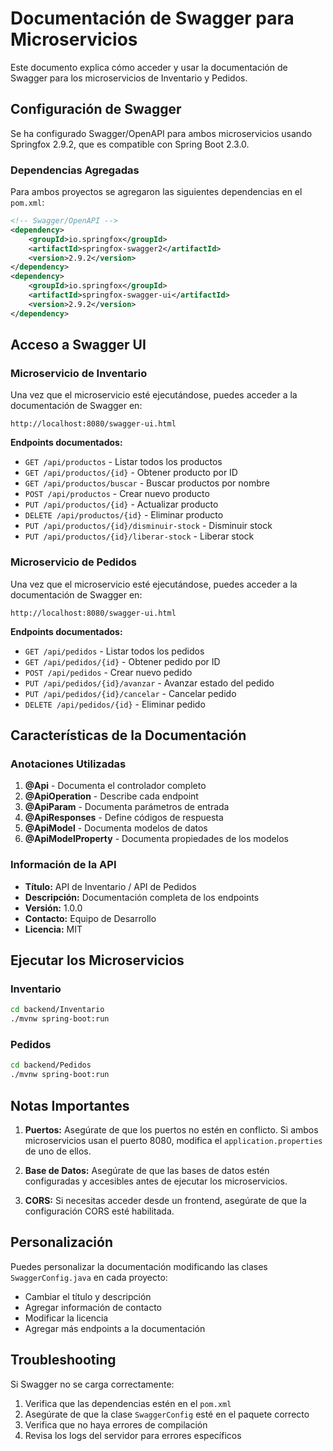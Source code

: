 # Documentación de Swagger para Microservicios

Este documento explica cómo acceder y usar la documentación de Swagger para los microservicios de Inventario y Pedidos.

## Configuración de Swagger

Se ha configurado Swagger/OpenAPI para ambos microservicios usando Springfox 2.9.2, que es compatible con Spring Boot 2.3.0.

### Dependencias Agregadas

Para ambos proyectos se agregaron las siguientes dependencias en el `pom.xml`:

```xml
<!-- Swagger/OpenAPI -->
<dependency>
    <groupId>io.springfox</groupId>
    <artifactId>springfox-swagger2</artifactId>
    <version>2.9.2</version>
</dependency>
<dependency>
    <groupId>io.springfox</groupId>
    <artifactId>springfox-swagger-ui</artifactId>
    <version>2.9.2</version>
</dependency>
```

## Acceso a Swagger UI

### Microservicio de Inventario

Una vez que el microservicio esté ejecutándose, puedes acceder a la documentación de Swagger en:

```
http://localhost:8080/swagger-ui.html
```

**Endpoints documentados:**
- `GET /api/productos` - Listar todos los productos
- `GET /api/productos/{id}` - Obtener producto por ID
- `GET /api/productos/buscar` - Buscar productos por nombre
- `POST /api/productos` - Crear nuevo producto
- `PUT /api/productos/{id}` - Actualizar producto
- `DELETE /api/productos/{id}` - Eliminar producto
- `PUT /api/productos/{id}/disminuir-stock` - Disminuir stock
- `PUT /api/productos/{id}/liberar-stock` - Liberar stock

### Microservicio de Pedidos

Una vez que el microservicio esté ejecutándose, puedes acceder a la documentación de Swagger en:

```
http://localhost:8080/swagger-ui.html
```

**Endpoints documentados:**
- `GET /api/pedidos` - Listar todos los pedidos
- `GET /api/pedidos/{id}` - Obtener pedido por ID
- `POST /api/pedidos` - Crear nuevo pedido
- `PUT /api/pedidos/{id}/avanzar` - Avanzar estado del pedido
- `PUT /api/pedidos/{id}/cancelar` - Cancelar pedido
- `DELETE /api/pedidos/{id}` - Eliminar pedido

## Características de la Documentación

### Anotaciones Utilizadas

1. **@Api** - Documenta el controlador completo
2. **@ApiOperation** - Describe cada endpoint
3. **@ApiParam** - Documenta parámetros de entrada
4. **@ApiResponses** - Define códigos de respuesta
5. **@ApiModel** - Documenta modelos de datos
6. **@ApiModelProperty** - Documenta propiedades de los modelos

### Información de la API

- **Título:** API de Inventario / API de Pedidos
- **Descripción:** Documentación completa de los endpoints
- **Versión:** 1.0.0
- **Contacto:** Equipo de Desarrollo
- **Licencia:** MIT

## Ejecutar los Microservicios

### Inventario
```bash
cd backend/Inventario
./mvnw spring-boot:run
```

### Pedidos
```bash
cd backend/Pedidos
./mvnw spring-boot:run
```

## Notas Importantes

1. **Puertos:** Asegúrate de que los puertos no estén en conflicto. Si ambos microservicios usan el puerto 8080, modifica el `application.properties` de uno de ellos.

2. **Base de Datos:** Asegúrate de que las bases de datos estén configuradas y accesibles antes de ejecutar los microservicios.

3. **CORS:** Si necesitas acceder desde un frontend, asegúrate de que la configuración CORS esté habilitada.

## Personalización

Puedes personalizar la documentación modificando las clases `SwaggerConfig.java` en cada proyecto:

- Cambiar el título y descripción
- Agregar información de contacto
- Modificar la licencia
- Agregar más endpoints a la documentación

## Troubleshooting

Si Swagger no se carga correctamente:

1. Verifica que las dependencias estén en el `pom.xml`
2. Asegúrate de que la clase `SwaggerConfig` esté en el paquete correcto
3. Verifica que no haya errores de compilación
4. Revisa los logs del servidor para errores específicos 
